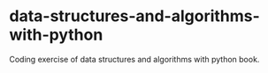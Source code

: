 # data-structures-and-algorithms-with-python
Coding exercise of data structures and algorithms with python book.
